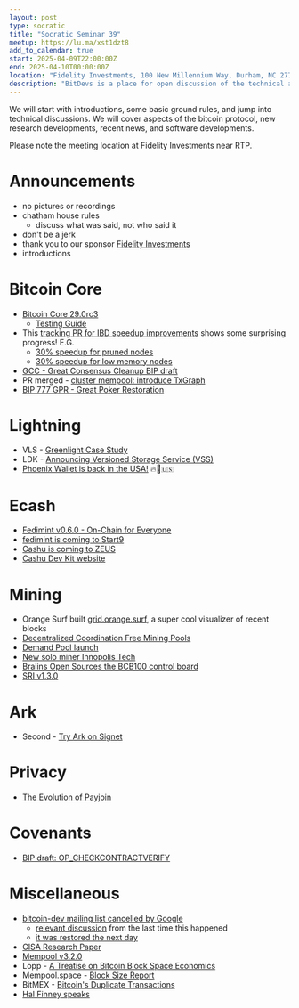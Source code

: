 ```yaml
---
layout: post
type: socratic
title: "Socratic Seminar 39"
meetup: https://lu.ma/xst1dzt8
add_to_calendar: true
start: 2025-04-09T22:00:00Z
end: 2025-04-10T00:00:00Z
location: "Fidelity Investments, 100 New Millennium Way, Durham, NC 27709"
description: "BitDevs is a place for open discussion of the technical aspects of bitcoin and related protocols. Be advised: discussion will be technical. Please RSVP or email trianglebitdevs at protonmail dot com to confirm your attendance. You will be required to show ID to the security guard to gain admission but you do not need to RSVP in public."
---
```


We will start with introductions, some basic ground rules, and jump into technical discussions. We will cover aspects of the bitcoin protocol, new research developments, recent news, and software developments.

Please note the meeting location at Fidelity Investments near RTP.

# Announcements

- no pictures or recordings
- chatham house rules
  - discuss what was said, not who said it
- don't be a jerk
- thank you to our sponsor [Fidelity Investments](https://www.fidelity.com/)
- introductions

# Bitcoin Core
- [Bitcoin Core 29.0rc3](https://bitcoincore.org/bin/bitcoin-core-29.0/test.rc3/)
  - [Testing Guide](https://github.com/bitcoin-core/bitcoin-devwiki/wiki/29.0-Release-Candidate-Testing-Guide)
- This [tracking PR for IBD speedup improvements](https://github.com/bitcoin/bitcoin/pull/32043) shows some surprising progress! E.G.
  - [30% speedup for pruned nodes](https://github.com/bitcoin/bitcoin/pull/28280)
  - [30% speedup for low memory nodes](https://github.com/bitcoin/bitcoin/pull/30039)
- [GCC - Great Consensus Cleanup BIP draft](https://github.com/bitcoin/bips/pull/1800)
- PR merged - [cluster mempool: introduce TxGraph](https://github.com/bitcoin/bitcoin/pull/31363)
- [BIP 777 GPR - Great Poker Restoration](https://github.com/bitcoin/bitcoin/pull/32181)

# Lightning
- VLS - [Greenlight Case Study](https://vls.tech/posts/greenlight-case-study/)
- LDK - [Announcing Versioned Storage Service (VSS)](https://spiralbtc.substack.com/p/ldk-announcing-versioned-storage)
- [Phoenix Wallet is back in the USA!](https://x.com/PhoenixWallet/status/1909652018207109567) 🔥🦅🇺🇸

# Ecash
- [Fedimint v0.6.0 - On-Chain for Everyone](https://github.com/fedimint/fedimint/releases/tag/v0.6.0)
- [fedimint is coming to Start9](https://x.com/joschisanbtc/status/1907691308514222420)
- [Cashu is coming to ZEUS](https://njump.me/nevent1qqsp2at8ssyrsx3un55rkq87mkz5avg32px2zr8ntqcvqhhu70kveugpz3mhxue69uhkummnw3ezummcw3ezuer9wcqs6amnwvaz7tmwdaejumr0dsq3vamnwvaz7tmwdaehgu3wvakx2et6v5hxxmmdqyd8wumn8ghj7mn0wd68ytnwdajx2mmxwdmx2m3wvdhk6q3qxnf02f60r9v0e5kty33a404dm79zr7z2eepyrk5gsq3m7pwvsz2swpjxgw)
- [Cashu Dev Kit website](https://cashudevkit.org/)

# Mining
- Orange Surf built [grid.orange.surf](https://grid.orange.surf), a super cool visualizer of recent blocks
- [Decentralized Coordination Free Mining Pools](https://rubin.io/bitcoin/2021/12/12/advent-15/)
- [Demand Pool launch](https://blockspace.media/insight/stratum-v2-pool-dmnd-launches-announces-raise/)
- [New solo miner Innopolis Tech](https://x.com/mononautical/status/1908776941068697745)
- [Braiins Open Sources the BCB100 control board](https://x.com/BraiinsMining/status/1904601547855573458)
- [SRI v1.3.0](https://github.com/stratum-mining/stratum/releases/tag/v1.3.0)

# Ark
- Second - [Try Ark on Signet](https://blog.second.tech/try-ark-on-signet/)

# Privacy
- [The Evolution of Payjoin](https://payjoindevkit.org/2025/03/18/the-evolution-of-payjoin/)

# Covenants
- [BIP draft: OP_CHECKCONTRACTVERIFY](https://github.com/bitcoin/bips/pull/1793)

# Miscellaneous
- [bitcoin-dev mailing list cancelled by Google](https://x.com/SomsenRuben/status/1907566218640269378)
  - [relevant discussion](https://gnusha.org/pi/bitcoindev/CABaSBaz9OTSVa1KNk0GOrH3T-kRF_7OPVu0AtpuaFGVB=zhdwQ@mail.gmail.com/) from the last time this happened
  - [it was restored the next day](https://x.com/SomsenRuben/status/1907704105788645431)
- [CISA Research Paper](https://hrf.org/latest/cisa-research-paper/)
- [Mempool v3.2.0](https://github.com/mempool/mempool/releases/tag/v3.2.0)
- Lopp - [A Treatise on Bitcoin Block Space Economics](https://blog.lopp.net/treatise-bitcoin-block-space-economics/)
- Mempool.space - [Block Size Report](https://research.mempool.space/block-size-report/)
- BitMEX - [Bitcoin's Duplicate Transactions](https://blog.bitmex.com/bitcoins-duplicate-transactions/)
- [Hal Finney speaks](https://njump.me/nevent1qqsf0a3jdehefr36ks70rsz04c75lfu5kdxwn49h8zm2hs8rqtrt58spzemhxue69uhkummnw3ezuum5v94k27fwdejhgq3q3fce6s3x325jta439097ddj97mkg9mlxf6kfrkhexh7uenclpljs0hedgz)
